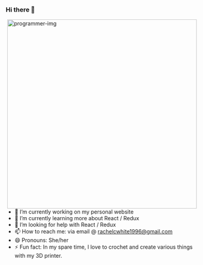 ### Hi there 👋

<img align="right" alt="programmer-img" src="https://user-images.githubusercontent.com/82971338/148262737-93a1dec1-5f7a-4668-92d7-d0d2de3d5af9.png" width="500"/>

- 🔭 I’m currently working on my personal website
- 🌱 I’m currently learning more about React / Redux
- 🤔 I’m looking for help with React / Redux
- 📫 How to reach me: via email @ rachelcwhite1996@gmail.com
- 😄 Pronouns: She/her
- ⚡ Fun fact: In my spare time, I love to crochet and create various things with my 3D printer.
